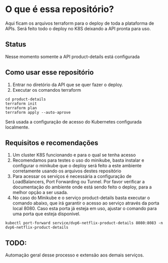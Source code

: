 # O que é essa repositório?

Aqui ficam os arquivos terraform para o deploy de toda a plataforma de APIs. Será feito todo o deploy no K8S deixando a API pronta para uso.

## Status

Nesse momento somente a API product-details está configurada

## Como usar esse repositório

1. Entrar no diretório da API que se quer fazer o deploy.
2. Executar os comandos terraform

```
cd product-details
terraform init
terraform plan
terraform apply --auto-aprove
```

Será usada a configuração de acesso do Kubernetes configurada localmente.

## Requisitos e recomendações

1. Um cluster K8S funcionando e para o qual se tenha acesso
2. Recomendamos para testes o uso do minikube, basta instalar e configurar o minikube que o deploy será feito a este ambiente corretamente usando os arquivos destes repositório
3. Para acessar os serviços é necessária a configuração de LoadBalancers, Port Forwarding ou Tunnel. Por favor verificar a documentação do ambiente onde está sendo feito o deploy, para a melhor opção a ser usada.
4. No caso do Minikube e o serviço product-details basta executar o comando abaixo, que irá garantir o acesso ao serviço através da porta local 8080. Caso esta porta já esteja em uso, ajustar o comando para uma porta que esteja disponível.

```
kubectl port-forward service/dvp6-netflix-product-details 8080:8083 -n dvp6-netflix-product-details
```

## TODO:

Automação geral desse processo e extensão aos demais serviços.